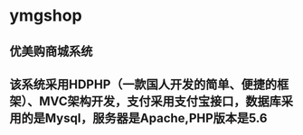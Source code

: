 # ymgshop
## 优美购商城系统 
该系统采用HDPHP（一款国人开发的简单、便捷的框架）、MVC架构开发，支付采用支付宝接口，数据库采用的是Mysql，服务器是Apache,PHP版本是5.6
------------------

